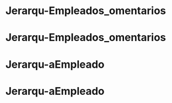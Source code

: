 # Jerarqu-Empleados_omentarios
# Jerarqu-Empleados_omentarios
# Jerarqu-aEmpleado
# Jerarqu-aEmpleado
